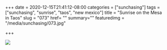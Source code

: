 +++
date = 2020-12-15T21:41:12-08:00
categories = ["sunchasing"]
tags = ["sunchasing", "sunrise", "taos", "new mexico"]
title = "Sunrise on the Mesa in Taos"
slug = "073"
href= ""
summary=""
featuredimg = "/media/sunchasing/073.jpg"

+++

<img src="/media/sunchasing/073.jpg" />
